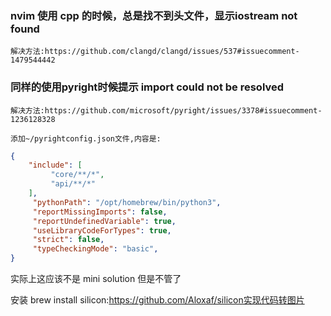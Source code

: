 ### nvim 使用 cpp 的时候，总是找不到头文件，显示iostream not found

    解决方法:https://github.com/clangd/clangd/issues/537#issuecomment-1479544442

### 同样的使用pyright时候提示 import could not be resolved

    解决方法:https://github.com/microsoft/pyright/issues/3378#issuecomment-1236128328

    添加~/pyrightconfig.json文件,内容是:

```json
{
    "include": [
         "core/**/*",
         "api/**/*"
    ],
     "pythonPath": "/opt/homebrew/bin/python3",
     "reportMissingImports": false,
     "reportUndefinedVariable": true,
     "useLibraryCodeForTypes": true,
     "strict": false,
     "typeCheckingMode": "basic",
}
```
 实际上这应该不是 mini solution 但是不管了 

安装 brew install silicon:https://github.com/Aloxaf/silicon实现代码转图片

 
